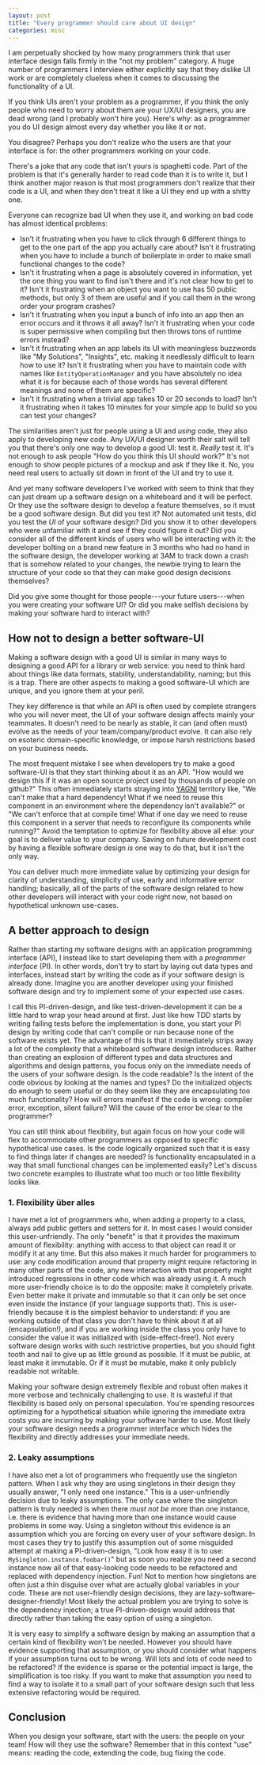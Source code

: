 ```yaml
---
layout: post
title: "Every programmer should care about UI design"
categories: misc
---
```


I am perpetually shocked by how many programmers think that user interface
design falls firmly in the "not my problem" category. A huge number of
programmers I interview either explicitly say that they dislike UI work or are
completely clueless when it comes to discussing the functionality of a UI.

If you think UIs aren't your problem as a programmer, if you think the only
people who need to worry about them are your UX/UI designers, you are dead
wrong (and I probably won't hire you). Here's why: as a programmer you do UI
design almost every day whether you like it or not.

You disagree? Perhaps you don't realize who the users are that your interface is
for: the other programmers working on your code.

There's a joke that any code that isn't yours is spaghetti code. Part of the
problem is that it's generally harder to read code than it is to write it, but I
think another major reason is that most programmers don't realize that their
code is a UI, and when they don't treat it like a UI they end up with a shitty
one.

Everyone can recognize bad UI when they use it, and working on bad code has
almost identical problems:

* Isn't it frustrating when you have to click through 6 different things to get
  to the one part of the app you actually care about? Isn't it frustrating when
  you have to include a bunch of boilerplate in order to make small functional
  changes to the code?
* Isn't it frustrating when a page is absolutely covered in information, yet the
  one thing you want to find isn't there and it's not clear how to get to it?
  Isn't it frustrating when an object you want to use has 50 public methods,
  but only 3 of them are useful and if you call them in the wrong order your
  program crashes?
* Isn't it frustrating when you input a bunch of info into an app then an error
  occurs and it throws it all away? Isn't it frustrating when your code is super
  permissive when compiling but then throws tons of runtime errors instead?
* Isn't it frustrating when an app labels its UI with meaningless buzzwords like
  "My Solutions", "Insights", etc. making it needlessly difficult to learn how
  to use it? Isn't it frustrating when you have to maintain code with names like
  `EntityOperationManager` and you have absolutely no idea what it is for
  because each of those words has several different meanings and none of them
  are specific?
* Isn't it frustrating when a trivial app takes 10 or 20 seconds to load? Isn't
  it frustrating when it takes 10 minutes for your simple app to build so you
  can test your changes?

The similarities aren't just for people _using_ a UI and _using_ code, they also
apply to developing new code. Any UX/UI designer worth their salt will tell you
that there's only one way to develop a good UI: test it. _Really_ test it. It's
not enough to ask people "How do you think this UI should work?" It's not enough
to show people pictures of a mockup and ask if they like it. No, you need real
users to actually sit down in front of the UI and try to use it.

And yet many software developers I've worked with seem to think that they can
just dream up a software design on a whiteboard and it will be perfect. Or they
use the software design to develop a feature themselves, so it must be a good
software design. But did you test it? Not automated unit tests, did you test the
_UI_ of your software design? Did you show it to other developers who were
unfamiliar with it and see if they could figure it out? Did you consider all of
the different kinds of users who will be interacting with it: the developer
bolting on a brand new feature in 3 months who had no hand in the software
design, the developer working at 3AM to track down a crash that is somehow
related to your changes, the newbie trying to learn the structure of your
code so that they can make good design decisions themselves?

Did you give some thought for those people---your future users---when you were
creating your software UI? Or did you make selfish decisions by making your
software hard to interact with?

## How not to design a better software-UI

Making a software design with a good UI is similar in many ways to designing a
good API for a library or web service: you need to think hard about things like
data formats, stability, understandability, naming; but this is a trap. There
are other aspects to making a good software-UI which are unique, and you ignore
them at your peril.

They key difference is that while an API is often used by complete strangers who
you will never meet, the UI of your software design affects mainly your
teammates. It doesn't need to be nearly as stable, it can (and often must)
evolve as the needs of your team/company/product evolve. It can also rely on
esoteric domain-specific knowledge, or impose harsh restrictions based on your
business needs.

The most frequent mistake I see when developers try to make a good software-UI
is that they start thinking about it as an API. "How would we design this if it
was an open source project used by thousands of people on github?" This often
immediately starts straying into [YAGNI][yagni] territory like, "We can't make
that a hard dependency! What if we need to reuse this component in an
environment where the dependency isn't available?" or "We can't enforce that at
compile time! What if one day we need to reuse this component in a server that
needs to reconfigure its components while running?" Avoid the temptation to
optimize for flexibility above all else: your goal is to deliver value to your
company. Saving on future development cost by having a flexible software design
_is_ one way to do that, but it isn't the only way.

[yagni]: https://martinfowler.com/bliki/Yagni.html

You can deliver much more immediate value by optimizing your design for clarity
of understanding, simplicity of use, early and informative error handling;
basically, all of the parts of the software design related to how other
developers will interact with your code right now, not based on hypothetical
unknown use-cases.

## A better approach to design

Rather than starting my software designs with an application programming
interface (API), I instead like to start developing them with a _programmer
interface_ (PI). In other words, don't try to start by laying out data types and
interfaces, instead start by writing the code as if your software design is
already done. Imagine you are another developer using your finished software
design and try to implement some of your expected use cases.

I call this PI-driven-design, and like test-driven-development it can be a
little hard to wrap your head around at first. Just like how TDD starts by
writing failing tests before the implementation is done, you start your PI
design by writing code that can't compile or run because none of the software
exists yet. The advantage of this is that it immediately strips away a lot of
the complexity that a whiteboard software design introduces. Rather than
creating an explosion of different types and data structures and algorithms and
design patterns, you focus only on the immediate needs of the users of your
software design. Is the code readable? Is the intent of the code obvious by
looking at the names and types? Do the initialized objects do enough to seem
useful or do they seem like they are encapsulating too much functionality?
How will errors manifest if the code is wrong: compiler error, exception,
silent failure? Will the cause of the error be clear to the programmer?

You can still think about flexibility, but again focus on how your code will
flex to accommodate other programmers as opposed to specific hypothetical use
cases. Is the code logically organized such that it is easy to find things later
if changes are needed? Is functionality encapsulated in a way that small
functional changes can be implemented easily? Let's discuss two concrete
examples to illustrate what too much or too little flexibility looks like.

### 1. Flexibility über alles

I have met a lot of programmers who, when adding a property to a class, always
add public getters and setters for it. In most cases I would consider this
user-unfriendly. The only "benefit" is that it provides the maximum amount of
flexibility: anything with access to that object can read it or modify it at any
time. But this also makes it much harder for programmers to use: any code
modification around that property might require refactoring in many other parts
of the code, any new interaction with that property might introduced regressions
in other code which was already using it. A much more user-friendly choice is to
do the opposite: make it completely private. Even better make it private and
immutable so that it can only be set once even inside the instance (if your
language supports that). This is user-friendly because it is the simplest
behavior to understand: if you are working outside of that class you don't have
to think about it at all (encapsulation!), and if you are working inside the
class you only have to consider the value it was initialized with
(side-effect-free!). Not every software design works with such restrictive
properties, but you should fight tooth and nail to give up as little ground as
possible. If it must be public, at least make it immutable. Or if it must be
mutable, make it only publicly readable not writable.

Making your software design extremely flexible and robust often makes it more
verbose and technically challenging to use. It is wasteful if that flexibility
is based only on personal speculation. You're spending resources optimizing for
a hypothetical situation while ignoring the immediate extra costs you are
incurring by making your software harder to use. Most likely your software
design needs a programmer interface which hides the flexibility and directly
addresses your immediate needs.

### 2. Leaky assumptions

I have also met a lot of programmers who frequently use the singleton pattern.
When I ask why they are using singletons in their design they usually answer, "I
only need one instance." This is a user-unfriendly decision due to leaky
assumptions. The only case where the singleton pattern is truly needed is when
there _must not be_ more than one instance, i.e. there is evidence that having
more than one instance would cause problems in some way. Using a singleton
without this evidence is an assumption which you are forcing on every user of
your software design. In most cases they try to justify this assumption out of
some misguided attempt at making a PI-driven-design, "Look how easy it is to
use: `MySingleton.instance.foobar()`" but as soon you realize you need a second
instance now all of that easy-looking code needs to be refactored and replaced
with dependency injection. Fun! Not to mention how singletons are often just a
thin disguise over what are actually global variables in your code. These are
not user-friendly design decisions, they are lazy-software-designer-friendly!
Most likely the actual problem you are trying to solve is the dependency
injection; a true PI-driven-design would address that directly rather than
taking the easy option of using a singleton.

It is very easy to simplify a software design by making an assumption that a
certain kind of flexibility won't be needed. However you should have evidence
supporting that assumption, or you should consider what happens if your
assumption turns out to be wrong. Will lots and lots of code need to be
refactored? If the evidence is sparse or the potential impact is large, the
simplification is too risky. If you want to make that assumption you need to
find a way to isolate it to a small part of your software design such that less
extensive refactoring would be required.

## Conclusion

When you design your software, start with the users: the people on your team!
How will they use the software? Remember that in this context "use" means:
reading the code, extending the code, bug fixing the code.
